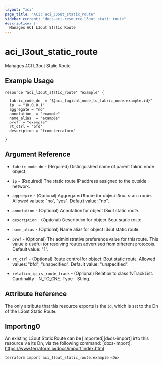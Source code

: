 ```yaml
---
layout: "aci"
page_title: "ACI: aci_l3out_static_route"
sidebar_current: "docs-aci-resource-l3out_static_route"
description: |-
  Manages ACI L3out Static Route
---
```


# aci_l3out_static_route

Manages ACI L3out Static Route

## Example Usage

```hcl
resource "aci_l3out_static_route" "example" {

  fabric_node_dn  = "${aci_logical_node_to_fabric_node.example.id}"
  ip  = "10.0.0.1"
  aggregate = "no"
  annotation  = "example"
  name_alias  = "example"
  pref  = "example"
  rt_ctrl = "bfd"
  description = "from terraform"
  
}
```

## Argument Reference

- `fabric_node_dn` - (Required) Distinguished name of parent fabric node object.
- `ip` - (Required) The static route IP address assigned to the outside network.
- `aggregate` - (Optional) Aggregated Route for object l3out static route.
  Allowed values: "no", "yes". Default value: "no".
- `annotation` - (Optional) Annotation for object l3out static route.
- `description` - (Optional) Description for object l3out static route.
- `name_alias` - (Optional) Name alias for object l3out static route.
- `pref` - (Optional) The administrative preference value for this route. This value is useful for resolving routes advertised from different protocols. Default value: "1".
- `rt_ctrl` - (Optional) Route control for object l3out static route.
  Allowed values: "bfd", "unspecified". Default value: "unspecified".

- `relation_ip_rs_route_track` - (Optional) Relation to class fvTrackList. Cardinality - N_TO_ONE. Type - String.

## Attribute Reference

The only attribute that this resource exports is the `id`, which is set to the
Dn of the L3out Static Route.

## Importing0

An existing L3out Static Route can be [imported][docs-import] into this resource via its Dn, via the following command:
[docs-import]: https://www.terraform.io/docs/import/index.html

```
terraform import aci_l3out_static_route.example <Dn>
```
